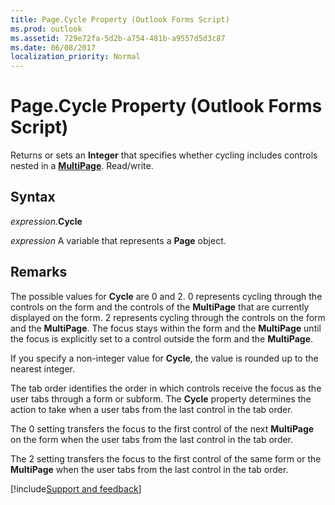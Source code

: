 ```yaml
---
title: Page.Cycle Property (Outlook Forms Script)
ms.prod: outlook
ms.assetid: 729e72fa-5d2b-a754-481b-a9557d5d3c87
ms.date: 06/08/2017
localization_priority: Normal
---
```



# Page.Cycle Property (Outlook Forms Script)

Returns or sets an **Integer** that specifies whether cycling includes controls nested in a **[MultiPage](Outlook.multipage.md)**. Read/write.


## Syntax

_expression_.**Cycle**

_expression_ A variable that represents a **Page** object.


## Remarks

The possible values for  **Cycle** are 0 and 2. 0 represents cycling through the controls on the form and the controls of the **MultiPage** that are currently displayed on the form. 2 represents cycling through the controls on the form and the **MultiPage**. The focus stays within the form and the  **MultiPage** until the focus is explicitly set to a control outside the form and the **MultiPage**.

If you specify a non-integer value for  **Cycle**, the value is rounded up to the nearest integer.

The tab order identifies the order in which controls receive the focus as the user tabs through a form or subform. The  **Cycle** property determines the action to take when a user tabs from the last control in the tab order.

The 0 setting transfers the focus to the first control of the next  **MultiPage** on the form when the user tabs from the last control in the tab order.

The 2 setting transfers the focus to the first control of the same form or the  **MultiPage** when the user tabs from the last control in the tab order.

[!include[Support and feedback](~/includes/feedback-boilerplate.md)]